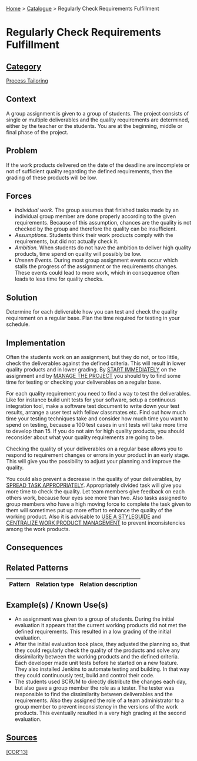 [Home](../README.md) > [Catalogue](../Patterns_catalogue.md) > Regularly Check Requirements Fulfillment

# Regularly Check Requirements Fulfillment

## [Category](categories/categories.md)

[Process Tailoring](categories/Process_Tailoring.md)

## Context

A group assignment is given to a group of students. The project consists of single or multiple deliverables and the quality requirements are determined, either by the teacher or the students. You are at the beginning, middle or final phase of the project.

## Problem

If the work products delivered on the date of the deadline are incomplete or not of sufficient quality regarding the defined requirements, then the grading of these products will be low.

## Forces

 - *Individual work.* The group assumes that finished tasks made by an individual group member are done properly according to the given requirements. Because of this assumption, chances are the quality is not checked by the group and therefore the quality can be insufficient.
 - *Assumptions.* Students think their work products comply with the requirements, but did not actually check it.
 - *Ambition.* When students do not have the ambition to deliver high quality products, time spend on quality will possibly be low.
 - *Unseen Events.* During most group assignment events occur which stalls the progress of the assignment or the requirements changes. These events could lead to more work, which in consequence often leads to less time for quality checks.

## Solution

Determine for each deliverable how you can test and check the quality requirement on a regular base. Plan the time required for testing in your schedule.

## Implementation

Often the students work on an assignment, but they do not, or too little, check the deliverables against the defined criteria. This will result in lower quality products and in lower grading. By [START IMMEDIATELY](Start_Immediately.md) on the assignment and by [MANAGE THE PROJECT](Manage_The_Project.md) you should try to find some time for testing or checking your deliverables on a regular base.

For each quality requirement you need to find a way to test the deliverables. Like for instance build unit tests for your software, setup a continuous integration tool, make a software test document to write down your test results, arrange a user test with fellow classmates etc. Find out how much time your testing techniques take and consider how much time you want to spend on testing, because a 100 test cases in unit tests will take more time to develop than 15. If you do not aim for high quality products, you should reconsider about what your quality requirements are going to be.

Checking the quality of your deliverables on a regular base allows you to respond to requirement changes or errors in your product in an early stage. This will give you the possibility to adjust your planning and improve the quality.

You could also prevent a decrease in the quality of your deliverables, by [SPREAD TASK APPROPRIATELY](Spread_Tasks_Appropriately.md). Appropriately divided task will give you more time to check the quality. Let team members give feedback on each others work, because four eyes see more than two. Also tasks assigned to group members who have a high moving force to complete the task given to them will sometimes put up more effort to enhance the quality of the working product. Also it is advisable to [USE A STYLEGUIDE](Use_a_Styleguide.md) and [CENTRALIZE WORK PRODUCT MANAGEMENT](Centralize_Work_Product_Management.md) to prevent inconsistencies among the work products.

## Consequences

## Related Patterns

|Pattern|Relation type|Relation description|
|--|--|--|
 
## Example(s) / Known Use(s)

 - An assignment was given to a group of students. During the initial evaluation it appears that the current working products did not met the defined requirements. This resulted in a low grading of the initial evaluation.
 - After the initial evaluation took place, they adjusted the planning so, that they could regularly check the quality of the products and solve any dissimilarity between the working products and the defined criteria. Each developer made unit tests before he started on a new feature. They also installed Jenkins to automate testing and building. In that way they could continuously test, build and control their code.
 - The students used SCRUM to directly distribute the changes each day, but also gave a group member the role as a tester. The tester was responsible to find the dissimilarity between deliverables and the requirements. Also they assigned the role of a team administrator to a group member to prevent inconsistency in the versions of the work products. This eventually resulted in a very high grading at the second evaluation.

## [Sources](../References.md)

[[COR'13]](publications/cor13/cor13.md) 
